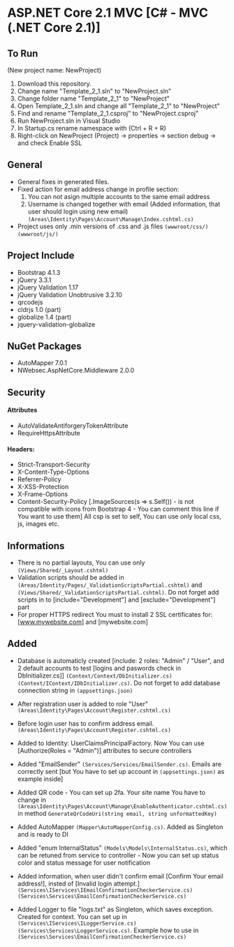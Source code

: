 # ASP.NET Core 2.1 MVC [C# - MVC (.NET Core 2.1)]

## To Run
(New project name: NewProject)
1) Download this repository.
2) Change name "Template_2_1.sln" to "NewProject.sln"
3) Change folder name "Template_2_1" to "NewProject"
4) Open Template_2_1.sln and change all "Template_2_1" to "NewProject"
5) Find and rename "Template_2_1.csproj" to "NewProject.csproj"
6) Run NewProject.sln in Visual Studio
7) In Startup.cs rename namespace with (Ctrl + R + R)
8) Right-click on NewProject (Project) -> properties -> section debug -> and check Enable SSL 

## General 
- General fixes in generated files.
- Fixed action for email address change in profile section:
  1. You can not asign multiple accounts to the same email address
  2. Username is changed together with email (Added information, that user should login using new email)
  `(Areas\Identity\Pages\Account\Manage\Index.cshtml.cs)`
- Project uses only .min versions of .css and .js files 
  `(wwwroot/css/)` `(wwwroot/js/)`
  
## Project Include
- Bootstrap 4.1.3
- jQuery 3.3.1
- jQuery Validation 1.17
- jQuery Validation Unobtrusive 3.2.10
- qrcodejs
- cldrjs 1.0 (part)
- globalize 1.4 (part)
- jquery-validation-globalize

## NuGet Packages
- AutoMapper 7.0.1
- NWebsec.AspNetCore.Middleware 2.0.0

## Security
#### Attributes
- AutoValidateAntiforgeryTokenAttribute
- RequireHttpsAttribute

#### Headers:
- Strict-Transport-Security
- X-Content-Type-Options
- Referrer-Policy
- X-XSS-Protection
- X-Frame-Options	
- Content-Security-Policy [.ImageSources(s => s.Self()) - is not compatible with icons from Bootstrap 4 - You can comment this line if You want to use them]
	All csp is set to self, You can use only local css, js, images etc.

## Informations
- There is no partial layouts, You can use only `(Views/Shared/_Layout.cshtml)`
- Validation scripts should be added in `(Areas/Identity/Pages/_ValidationScriptsPartial.cshtml)` and `(Views/Shared/_ValidationScriptsPartial.cshtml)`. Do not forget add scripts in to [include="Development"] and [exclude="Development"] part
- For proper HTTPS redirect You must to install 2 SSL certificates for: [www.mywebsite.com] and [mywebsite.com]

## Added
- Database is automaticly created [include: 2 roles: "Admin" / "User", and 2 default accounts to test [logins and paswords check in DbInitializer.cs]]
	`(Context/Context/DbInitializer.cs)` `(Context/IContext/IDbInitializer.cs)`. Do not forget to add database connection string in `(appsettings.json)`
	
- After registration user is added to role "User"
  `(Areas\Identity\Pages\Account\Register.cshtml.cs)`
  
- Before login user has to confirm address email.
	`(Areas\Identity\Pages\Account\Register.cshtml.cs)`
	
- Added to Identity: UserClaimsPrincipalFactory. Now You can use [Authorize(Roles = "Admin")] attributes to secure controllers
	
- Added "EmailSender" `(Services/Services/EmailSender.cs)`. Emails are correctly sent [but You have to set up account in `(appsettings.json)` as example inside]
	
- Added QR code - You can set up 2fa. Your site name You have to change in `(Areas\Identity\Pages\Account\Manage\EnableAuthenticator.cshtml.cs)` in method `GenerateQrCodeUri(string email, string unformattedKey)`
	
- Added AutoMapper `(Mapper\AutoMapperConfig.cs)`. Added as Singleton and is ready to DI
	
- Added "enum InternalStatus" `(Models\Models\InternalStatus.cs)`, which can be retuned from service to controller - Now you can set up status color and status message for user notification 

- Added information, when user didn't confirm email [Confirm Your email address!], insted of [Invalid login attempt.] `(Services\IServices\IEmailConfirmationCheckerService.cs)` `(Services\Services\EmailConfirmationCheckerService.cs)`

- Added Logger to file "logs.txt" as Singleton, which saves exception. Created for context. You can set up in `(Services\IServices\ILoggerService.cs)` `(Services\Services\LoggerService.cs)`. Example how to use in `(Services\Services\EmailConfirmationCheckerService.cs)`
